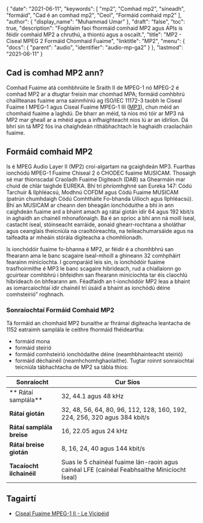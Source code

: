 {
  "date": "2021-06-11",
  "keywords": [
"mp2",
"Comhad mp2",
"síneadh",
"formáid",
"Cad é an comhad mp2",
"Ceol",
"Formáid comhaid mp2"
],
  "author": {
    "display_name": "Muhammad Umar"
},
  "draft": "false",
  "toc": true,
  "description": "Foghlaim faoi fhormáid comhaid MP2 agus APIs is féidir comhaid MP2 a chruthú, a thiontú agus a oscailt.",
  "title": "MP2 - Ciseal MPEG 2 Formáid Chomhaid Fuaime",
  "linktitle": "MP2",
  "menu": {
    "docs": {
      "parent": "audio",
      "identifier": "audio-mp-ga2"
}
},
  "lastmod": "2021-06-11"
}

## Cad is comhad MP2 ann?

Comhad Fuaime atá comhbhrúite le Sraith II de MPEG-1 nó MPEG-2 é comhad MP2 ar a dtugtar freisin mar chomhad MPA; formáid comhbhrú chaillteanas fuaime arna sainmhíniú ag ISO/IEC 11172-3 taobh le Ciseal Fuaime I MPEG-1 agus Ciseal Fuaime MPEG-1 III ([MP3](/audio/mp3/)), chun méid an chomhaid fuaime a laghdú. De bharr an méid, tá níos mó tóir ar MP3 ná MP2 mar gheall ar a mhéid agus a infhaighteacht níos lú ar an idirlíon. Dá bhrí sin tá MP2 fós ina chaighdeán ríthábhachtach le haghaidh craolacháin fuaime.

## Formáid comhaid MP2

Is é MPEG Audio Layer II (MP2) croí-algartam na gcaighdeán MP3. Fuarthas ionchódú MPEG-1 Fuaime Chiseal 2 ó CHODEC fuaime MUSICAM. Thosaigh sé mar thionscadal Craoladh Fuaime Digiteach (DAB) sa Ghearmáin mar chuid de chlár taighde EUREKA. Bhí trí phríomhghné san Eureka 147: Códú Tarchuir & Ilphléacsú, Modhnú COFDM agus Códú Fuaime MUSICAM (patrún chumhdaigh Códú Comhtháite Fo-bhanda Uilíoch agus Ilphléacsú). Bhí an MUSICAM ar cheann den bheagán ionchóduithe a bhí in ann caighdeán fuaime ard a bhaint amach ag rátaí giotán idir 64 agus 192 kbit/s in aghaidh an chainéil mhonafónaigh. Ba é an sprioc a bhí ann ná moill íseal, castacht íseal, stóinseacht earráide, aonaid ghearr-rochtana a sholáthar agus ceanglais theicniúla na craoltóireachta, na teileachumarsáide agus na taifeadta ar mheáin stórála digiteacha a chomhlíonadh.

Is ionchódóir fuaime fo-bhanna é MP2, ar féidir é a chomhbhrú san fhearann ama le banc scagaire íseal-mhoill a ghineann 32 comhpháirt fearainn minicíochta. I gcomparáid leis sin, is ionchódóir fuaime trasfhoirmithe é MP3 le banc scagaire hibrideach, rud a chiallaíonn go gcuirtear comhbhrú i bhfeidhm san fhearann minicíochta tar éis claochlú hibrideach ón bhfearann am. Féadfaidh an t-ionchódóir MP2 leas a bhaint as iomarcaíochtaí idir chainéil trí úsáid a bhaint as ionchódú déine comhsteirió” roghnach.

### Sonraíochtaí Formáid Comhaid MP2

Tá formáid an chomhaid MP2 bunaithe ar fhrámaí digiteacha leantacha de 1152 eatraimh samplála le ceithre fhormáid fhéideartha:

- formáid mona
- formáid steirió
- formáid comhsteirió ionchódaithe déine (neamhbhainteacht steirió)
- formáid déchainéil (neamhchomhghaolaithe).
Tugtar roinnt sonraíochtaí teicniúla tábhachtacha de MP2 sa tábla thíos:

|Sonraíocht| Cur Síos|
---|---|
|** Rátaí samplála** | 32, 44.1 agus 48 kHz |
|**Rátaí giotán** |32, 48, 56, 64, 80, 96, 112, 128, 160, 192, 224, 256, 320 agus 384 kbit/s|
|**Rátaí samplála breise**|16, 22.05 agus 24 kHz|
|**Rátaí breise giotán** | 8, 16, 24, 40 agus 144 kbit/s|
|**Tacaíocht ilchainéil**|Suas le 5 chainéal fuaime lán-raoin agus cainéal LFE (cainéal Feabhsaithe Minicíocht Íseal)|

## Tagairtí ##

* [Ciseal Fuaime MPEG-1 II - Le Vicipéid]( https://en.wikipedia.org/wiki/MPEG-1_Audio_Layer_II)


